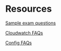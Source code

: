 # Resources

[Sample exam questions](https://d1.awsstatic.com/training-and-certification/docs-security-spec/AWS_Certified_SC-S_Sample%20Questions_v1.0_FINAL.pdf)

[Cloudwatch FAQs](https://aws.amazon.com/cloudwatch/faqs/)

[Config FAQs](https://aws.amazon.com/config/faq/)
